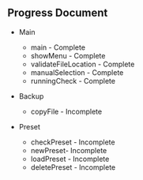 ## Progress Document
* Main
  * main - Complete
  * showMenu - Complete
  * validateFileLocation - Complete
  * manualSelection - Complete
  * runningCheck - Complete
 
* Backup
  * copyFile - Incomplete
 
* Preset
  * checkPreset - Incomplete
  * newPreset- Incomplete
  * loadPreset - Incomplete
  * deletePreset - Incomplete
